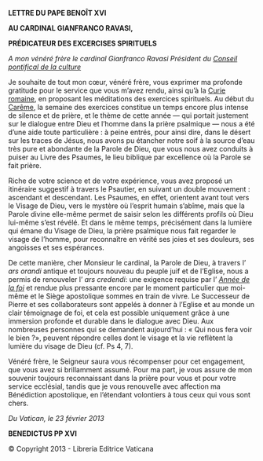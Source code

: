 ****LETTRE DU PAPE BENOÎT XVI****

****AU CARDINAL GIANFRANCO RAVASI,****

****PRÉDICATEUR DES EXCERCISES SPIRITUELS****

*A mon vénéré frère le cardinal Gianfranco Ravasi Président du [Conseil pontifical de la culture](http://www.vatican.va/roman_curia/pontifical_councils/cultr/index_fr.htm)*

Je souhaite de tout mon cœur, vénéré frère, vous exprimer ma profonde gratitude pour le service que vous m’avez rendu, ainsi qu’à la [Curie romaine](http://www.vatican.va/roman_curia/index_fr.htm), en proposant les méditations des exercices spirituels. Au début du [Carême](http://www.vatican.va/liturgical_year/lent/2013/index_fr.htm), la semaine des exercices constitue un temps encore plus intense de silence et de prière, et le thème de cette année — qui portait justement sur le dialogue entre Dieu et l’homme dans la prière psalmique — nous a été d’une aide toute particulière : à peine entrés, pour ainsi dire, dans le désert sur les traces de Jésus, nous avons pu étancher notre soif à la source d’eau très pure et abondante de la Parole de Dieu, que vous nous avez conduits à puiser au Livre des Psaumes, le lieu biblique par excellence où la Parole se fait prière.

Riche de votre science et de votre expérience, vous avez proposé un itinéraire suggestif à travers le Psautier, en suivant un double mouvement : ascendant et descendant. Les Psaumes, en effet, orientent avant tout vers le Visage de Dieu, vers le mystère où l’esprit humain s’abîme, mais que la Parole divine elle-même permet de saisir selon les différents profils où Dieu lui-même s’est révélé. Et dans le même temps, précisément dans la lumière qui émane du Visage de Dieu, la prière psalmique nous fait regarder le visage de l’homme, pour reconnaître en vérité ses joies et ses douleurs, ses angoisses et ses espérances.

De cette manière, cher Monsieur le cardinal, la Parole de Dieu, à travers l’ *ars orandi* antique et toujours nouveau du peuple juif et de l’Eglise, nous a permis de renouveler l’ *ars credendi*: une exigence requise par l’ *[Année de la foi](http://www.vatican.va/special/annus_fidei/index_fr.htm)* et rendue plus pressante encore par le moment particulier que moi-même et le Siège apostolique sommes en train de vivre. Le Successeur de Pierre et ses collaborateurs sont appelés à donner à l’Eglise et au monde un clair témoignage de foi, et cela est possible uniquement grâce à une immersion profonde et durable dans le dialogue avec Dieu. Aux nombreuses personnes qui se demandent aujourd’hui : « Qui nous fera voir le bien ?», peuvent répondre celles dont le visage et la vie reflètent la lumière du visage de Dieu (cf. Ps 4, 7).

Vénéré frère, le Seigneur saura vous récompenser pour cet engagement, que vous avez si brillamment assumé. Pour ma part, je vous assure de mon souvenir toujours reconnaissant dans la prière pour vous et pour votre service ecclésial, tandis que je vous renouvelle avec affection ma Bénédiction apostolique, en l’étendant volontiers à tous ceux qui vous sont chers.

*Du Vatican, le 23 février 2013*

**BENEDICTUS PP XVI**

© Copyright 2013 - Libreria Editrice Vaticana